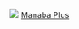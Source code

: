 ![](https://hotaritobu.github.io/manaba-plus/logo.png)
[Manaba Plus](https://hotaritobu.github.io/manaba-plus/ja/)
